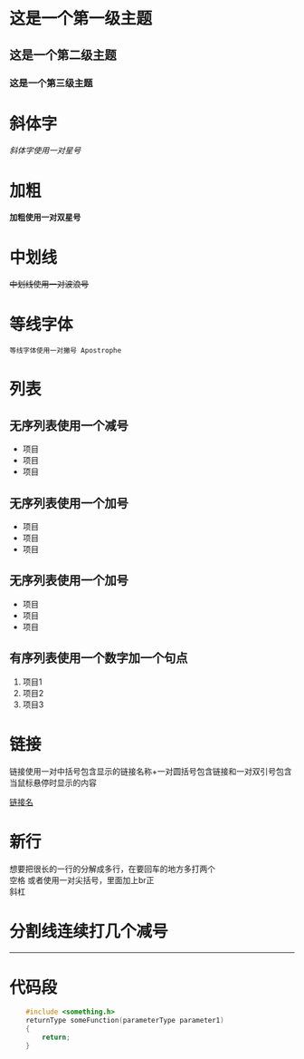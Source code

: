 # 这是一个第一级主题
## 这是一个第二级主题
### 这是一个第三级主题

# 斜体字
*斜体字使用一对星号*

# 加粗
**加粗使用一对双星号**

# 中划线
~~中划线使用一对波浪号~~

# 等线字体
`等线字体使用一对撇号 Apostrophe`

# 列表
## 无序列表使用一个减号
- 项目
- 项目
- 项目

## 无序列表使用一个加号
+ 项目
+ 项目
+ 项目

## 无序列表使用一个加号
* 项目
* 项目
* 项目

## 有序列表使用一个数字加一个句点
1. 项目1
2. 项目2
3. 项目3

# 链接
链接使用一对中括号包含显示的链接名称+一对圆括号包含链接和一对双引号包含当鼠标悬停时显示的内容

[链接名](https://google.com "悬停内容")

# 新行
想要把很长的一行的分解成多行，在要回车的地方多打两个  
空格
或者使用一对尖括号，里面加上br正<br/>斜杠

# 分割线连续打几个减号
---------

# 代码段
```C++
    #include <something.h>
    returnType someFunction(parameterType parameter1)
    {
        return;
    }
```